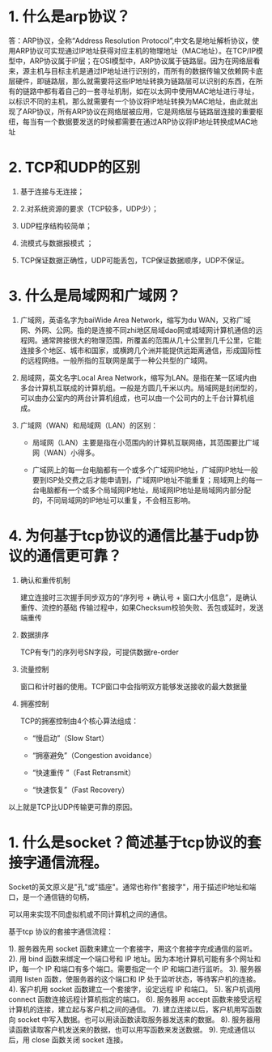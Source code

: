 # 1. 什么是arp协议？

答：ARP协议，全称“Address Resolution Protocol”,中文名是地址解析协议，使用ARP协议可实现通过IP地址获得对应主机的物理地址（MAC地址）。在TCP/IP模型中，ARP协议属于IP层；在OSI模型中，ARP协议属于链路层。因为在网络层看来，源主机与目标主机是通过IP地址进行识别的，而所有的数据传输又依赖网卡底层硬件，即链路层，那么就需要将这些IP地址转换为链路层可以识别的东西，在所有的链路中都有着自己的一套寻址机制，如在以太网中使用MAC地址进行寻址，以标识不同的主机，那么就需要有一个协议将IP地址转换为MAC地址，由此就出现了ARP协议，所有ARP协议在网络层被应用，它是网络层与链路层连接的重要枢纽，每当有一个数据要发送的时候都需要在通过ARP协议将IP地址转换成MAC地址

# 2. TCP和UDP的区别

1. 基于连接与无连接；
2. 2.对系统资源的要求（TCP较多，UDP少）；
3. UDP程序结构较简单；
4. 流模式与数据报模式 ；

5. TCP保证数据正确性，UDP可能丢包，TCP保证数据顺序，UDP不保证。

# 3. 什么是局域网和广域网？

1. 广域网，英语名字为baiWide Area Network，缩写为du WAN，又称广域网、外网、公网。指的是连接不同zhi地区局域dao网或城域网计算机通信的远程网。通常跨接很大的物理范围，所覆盖的范围从几十公里到几千公里，它能连接多个地区、城市和国家，或横跨几个洲并能提供远距离通信，形成国际性的远程网络。一般所指的互联网是属于一种公共型的广域网。

2. 局域网，英文名字Local Area Network，缩写为LAN。是指在某一区域内由多台计算机互联成的计算机组。一般是方圆几千米以内。局域网是封闭型的，可以由办公室内的两台计算机组成，也可以由一个公司内的上千台计算机组成。

3. 广域网（WAN）和局域网（LAN）的区别：

   - 局域网（LAN）主要是指在小范围内的计算机互联网络，其范围要比广域网（WAN）小得多。

   - 广域网上的每一台电脑都有一个或多个广域网IP地址，广域网IP地址一般要到ISP处交费之后才能申请到，广域网IP地址不能重复；局域网上的每一台电脑都有一个或多个局域网IP地址，局域网IP地址是局域网内部分配的，不同局域网的IP地址可以重复，不会相互影响。

# 4. 为何基于tcp协议的通信比基于udp协议的通信更可靠？

1. 确认和重传机制

   建立连接时三次握手同步双方的“序列号 + 确认号 + 窗口大小信息”，是确认重传、流控的基础
   传输过程中，如果Checksum校验失败、丢包或延时，发送端重传

2. 数据排序

   TCP有专门的序列号SN字段，可提供数据re-order

3. 流量控制

   窗口和计时器的使用。TCP窗口中会指明双方能够发送接收的最大数据量
4. 拥塞控制

   TCP的拥塞控制由4个核心算法组成：
   
   - “慢启动”（Slow Start）
   
   - “拥塞避免”（Congestion avoidance）
   
   - “快速重传 ”（Fast Retransmit）
   
   - “快速恢复”（Fast Recovery）

以上就是TCP比UDP传输更可靠的原因。

# 1. 什么是socket？简述基于tcp协议的套接字通信流程。

Socket的英文原义是"孔"或"插座"。通常也称作"套接字"，用于描述IP地址和端口，是一个通信链的句柄，

可以用来实现不同虚拟机或不同计算机之间的通信。

基于tcp 协议的套接字通信流程：

1). 服务器先用 socket 函数来建立一个套接字，用这个套接字完成通信的监听。 
2). 用 bind 函数来绑定一个端口号和 IP 地址。因为本地计算机可能有多个网址和 IP，每一个 IP 和端口有多个端口。需要指定一个 IP 和端口进行监听。 
3). 服务器调用 listen 函数，使服务器的这个端口和 IP 处于监听状态，等待客户机的连接。 
4). 客户机用 socket 函数建立一个套接字，设定远程 IP 和端口。 
5). 客户机调用 connect 函数连接远程计算机指定的端口。 
6). 服务器用 accept 函数来接受远程计算机的连接，建立起与客户机之间的通信。 
7). 建立连接以后，客户机用写函数向 socket 中写入数据。也可以用读函数读取服务器发送来的数据。 
8). 服务器用读函数读取客户机发送来的数据，也可以用写函数来发送数据。 
9). 完成通信以后，用 close 函数关闭 socket 连接。



